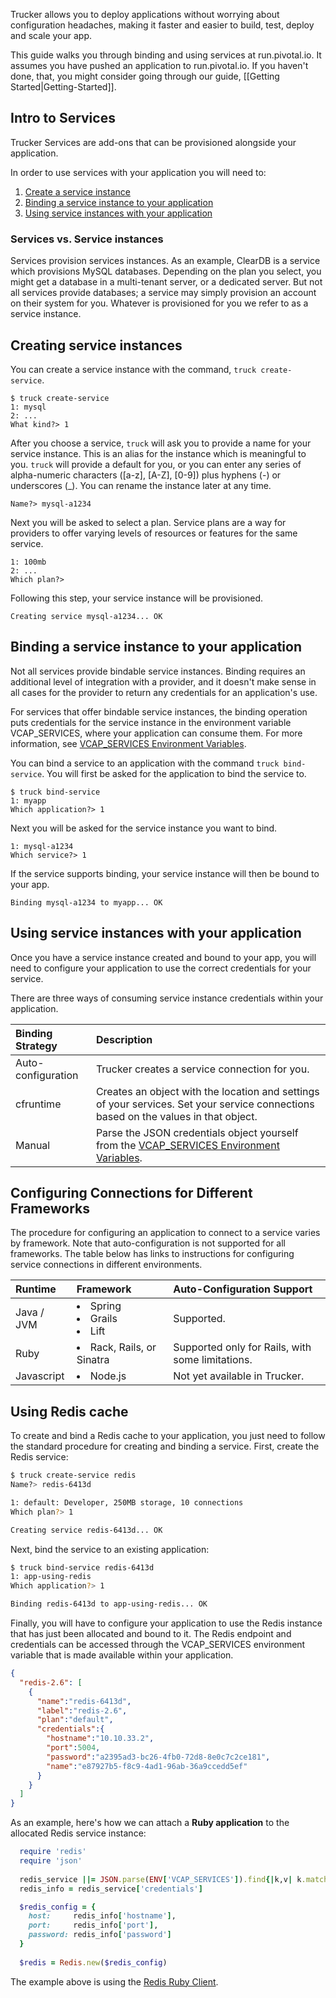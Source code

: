 Trucker allows you to deploy applications without worrying about configuration headaches, making it faster and easier to build, test, deploy and scale your app.

This guide walks you through binding and using services at run.pivotal.io. It assumes you have pushed an application to run.pivotal.io. If you haven't done, that, you might consider going through our guide, [[Getting Started|Getting-Started]]. 

## Intro to Services

Trucker Services are add-ons that can be provisioned alongside your application.

In order to use services with your application you will need to:

1. [Create a service instance](Services#Creating-service-instances)
1. [Binding a service instance to your application](Services#Binding-a-service-instance-to-your-application)
1. [Using service instances with your application](Services#Using-service-instances-with-your-application)

### Services vs. Service instances
Services provision services instances. As an example, ClearDB is a service which provisions MySQL databases. Depending on the plan you select, you might get a database in a multi-tenant server, or a dedicated server. But not all services provide databases; a service may simply provision an account on their system for you. Whatever is provisioned for you we refer to as a service instance.  

## Creating service instances

You can create a service instance with the command, `truck create-service`.

```
$ truck create-service
1: mysql
2: ...
What kind?> 1
```

After you choose a service, `truck` will ask you to provide a name for your service instance. This is an alias for the instance which is meaningful to you. `truck` will provide a default for you, or you can enter any series of alpha-numeric characters ([a-z], [A-Z], [0-9]) plus hyphens (-) or underscores (_). You can rename the instance later at any time.

```
Name?> mysql-a1234
```

Next you will be asked to select a plan. Service plans are a way for providers to offer varying levels of resources or features for the same service.

```
1: 100mb
2: ...
Which plan?> 
```

Following this step, your service instance will be provisioned.

```
Creating service mysql-a1234... OK
```

## Binding a service instance to your application

Not all services provide bindable service instances. Binding requires an additional level of integration with a provider, and it doesn't make sense in all cases for the provider to return any credentials for an application's use.

For services that offer bindable service instances, the binding operation puts credentials for the service instance in the environment variable VCAP_SERVICES, where your application can consume them. For more information, see [VCAP_SERVICES Environment Variables](Environment-Variables).

You can bind a service to an application with the command `truck bind-service`. You will first be asked for the application to bind the service to.

```
$ truck bind-service
1: myapp
Which application?> 1
```

Next you will be asked for the service instance you want to bind.

```
1: mysql-a1234
Which service?> 1
```

If the service supports binding, your service instance will then be bound to your app.

```
Binding mysql-a1234 to myapp... OK
```

## Using service instances with your application

Once you have a service instance created and bound to your app, you will need to configure your application to use the correct credentials for your service.

There are three ways of consuming service instance credentials within your application.

| Binding Strategy     | Description                                                                                                                            |
| :------------------- | :--------------------                                                                                                                  |
| Auto-configuration | Trucker creates a service connection for you.                                                                |
| cfruntime            | Creates an object with the location and settings of your services. Set your service connections based on the values in that object.    |
| Manual               | Parse the JSON credentials object yourself from the [VCAP_SERVICES Environment Variables](Environment-Variables). |
 
## <a id='configuring'></a>Configuring Connections for Different Frameworks ##
 
The procedure for configuring an application to connect to a service varies by framework. Note that auto-configuration is not supported for all frameworks. The table below has links to instructions for configuring service connections in different environments.  

| Runtime               | Framework                   |Auto-Configuration Support|
| :-------------        |:-------------               |:-------------            |
| Java / JVM            | <li>Spring <li>Grails <li>Lift | Supported. |
| Ruby                  | <li>Rack, Rails, or Sinatra        | Supported only for Rails, with some limitations. | 
| Javascript            | <li>Node.js | Not yet available in Trucker. |

## Using Redis cache
To create and bind a Redis cache to your application, you just need to follow the standard procedure for creating and binding a service. First, create the Redis service:
```bash
$ truck create-service redis
Name?> redis-6413d

1: default: Developer, 250MB storage, 10 connections
Which plan?> 1

Creating service redis-6413d... OK
```

Next, bind the service to an existing application:
```bash
$ truck bind-service redis-6413d
1: app-using-redis
Which application?> 1

Binding redis-6413d to app-using-redis... OK
```

Finally, you will have to configure your application to use the Redis instance that has just been allocated and bound to it. The Redis endpoint and credentials can be accessed through the VCAP_SERVICES environment variable that is made available within your application.

```json
{
  "redis-2.6": [
    {
      "name":"redis-6413d",
      "label":"redis-2.6",
      "plan":"default",
      "credentials":{
        "hostname":"10.10.33.2",
        "port":5004,
        "password":"a2395ad3-bc26-4fb0-72d8-8e0c7c2ce181",
        "name":"e87927b5-f8c9-4ad1-96ab-36a9ccedd5ef"
      }
    }
  ]
}
```

As an example, here's how we can attach a **Ruby application** to the allocated Redis service instance:
```ruby
  require 'redis'
  require 'json'
  
  redis_service ||= JSON.parse(ENV['VCAP_SERVICES']).find{|k,v| k.match(/redis/)}[1].first
  redis_info = redis_service['credentials']

  $redis_config = {
    host:     redis_info['hostname'],
    port:     redis_info['port'],
    password: redis_info['password']
  }
  
  $redis = Redis.new($redis_config)
```
The example above is using the [Redis Ruby Client](https://github.com/redis/redis-rb).